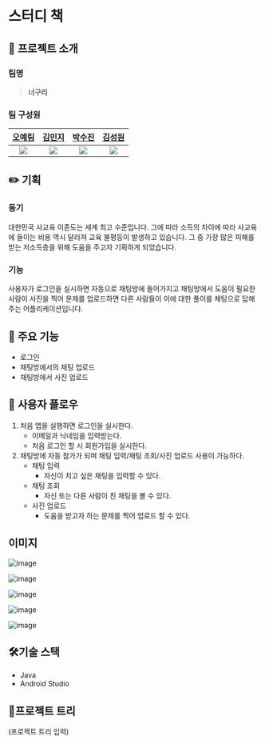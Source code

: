# 스터디 책

## 🦝 프로젝트 소개
### 팀명
> **너구리**
### 팀 구성원
[오예림](https://github.com/yerim0227)|[김민지](https://github.com/jadeinp0nd)|[박수진](https://github.com/Sujin-Park03)|[김성원](https://github.com/seongwon02)
|:---:|:---:|:---:|:---:|
<img src="https://github.com/yerim0227.png">|<img src="https://github.com/jadeinp0nd.png">|<img src="https://github.com/Sujin-Park03.png">|<img src="https://github.com/seongwon02.png">

## ✏️ 기획

### 동기
대한민국 사교육 이존도는 세계 최고 수준입니다. 그에 따라 소득의 차이에 따라 사교육에 들이는 비용 역시 달라져 교육 불평등이 발생하고 있습니다. 그 중 가장 많은 피해를 받는 저소득층을 위해 도움을 주고자 기획하게 되었습니다.

### 기능
사용자가 로그인을 실시하면 자동으로 채팅방에 들어가지고 채팅방에서 도움이 필요한 사람이 사진을 찍어 문제를 업로드하면 다른 사람들이 이에 대한 풀이를 채팅으로 답해주는 어플리케이션입니다.

## 📘 주요 기능
- 로그인
- 채팅방에서의 채팅 업로드
- 채팅방에서 사진 업로드

## 📱 사용자 플로우
1. 처음 앱을 실행하면 로그인을 실시한다.
   - 이메일과 닉네임을 입력받는다.
   - 처음 로그인 할 시 회원가입을 실시한다.
2. 채팅방에 자동 참가가 되며 채팅 입력/채팅 조회/사진 업로드 사용이 가능하다.
   - 채팅 입력
      - 자신이 치고 싶은 채팅을 입력할 수 있다.
   - 채팅 조회
      - 자신 또는 다른 사람이 친 채팅을 볼 수 있다.
   - 사진 업로드
      - 도움을 받고자 하는 문제를 찍어 업로드 할 수 있다.

## 이미지
![image](https://github.com/yerim0227/neogul/assets/91422659/b084fb3d-f6c0-4f03-81f8-2eb837f0206a)


![image](https://github.com/yerim0227/neogul/assets/91422659/d7b543fe-e905-42a0-b876-891f2eaa8d1b)


![image](https://github.com/yerim0227/neogul/assets/91422659/349e3635-9b0f-4d5f-8cbd-5d49e3a8fff0)


![image](https://github.com/yerim0227/neogul/assets/91422659/df9c63cb-6bbc-4f1e-a7e2-eaf864a1050d)


![image](https://github.com/yerim0227/neogul/assets/91422659/35094a5d-44a9-4e12-9be9-5ee972d01f77)
## 🛠️기술 스택
- Java
- Android Studio

## 🌳프로젝트 트리
(프로젝트 트리 입력)
 

